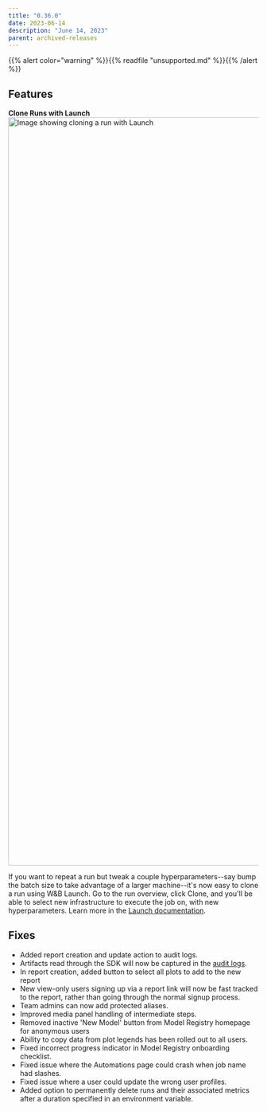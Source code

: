 ```yaml
---
title: "0.36.0"
date: 2023-06-14
description: "June 14, 2023"
parent: archived-releases
---
```


{{% alert color="warning" %}}{{% readfile "unsupported.md" %}}{{% /alert %}}

## Features

**Clone Runs with Launch**
<img width="1503" alt="Image showing cloning a run with Launch" src="https://github.com/wandb/server/assets/47005026/4aebe22a-70c9-4186-be74-feaf73c1b2d2">


If you want to repeat a run but tweak a couple hyperparameters--say bump the batch size to take advantage of a larger machine--it's now easy to clone a run using W&B Launch.   Go to the run overview, click Clone, and you'll be able to select new infrastructure to execute the job on, with new hyperparameters.  Learn more in the [Launch documentation](https://docs.wandb.ai/guides/launch).

## Fixes

 - Added report creation and update action to audit logs.
 -  Artifacts read through the SDK will now be captured in the [audit logs](https://docs.wandb.ai/guides/hosting/audit-logging).
 - In report creation, added button to select all plots to add to the new report
 - New view-only users signing up via a report link will now be fast tracked to the report, rather than going through the normal signup process.
 - Team admins can now add protected aliases.
 - Improved media panel handling of intermediate steps.
 - Removed inactive 'New Model' button from Model Registry homepage for anonymous users
 - Ability to copy data from plot legends has been rolled out to all users.
 - Fixed incorrect progress indicator in Model Registry onboarding checklist.
 - Fixed issue where the Automations page could crash when job name had slashes.
 - Fixed issue where a user could update the wrong user profiles.
 - Added option to permanently delete runs and their associated metrics after a duration specified in an environment variable.
